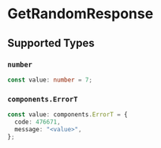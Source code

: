 # GetRandomResponse


## Supported Types

### `number`

```typescript
const value: number = 7;
```

### `components.ErrorT`

```typescript
const value: components.ErrorT = {
  code: 476671,
  message: "<value>",
};
```

